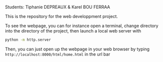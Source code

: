 Students: Tiphanie DEPREAUX & Karel BOU FERRAA

This is the repository for the web developpment project.

To see the webpage, you can for instance open a terminal, change directory into the directory of the project, then launch a local web server with
```bash
python -m http.server
```

Then, you can just open up the webpage in your web browser by typing `http://localhost:8000/html/home.html` in the url bar
